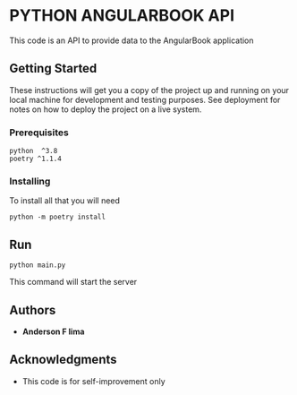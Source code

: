 # PYTHON ANGULARBOOK API

This code is an API to provide data to the AngularBook application

## Getting Started

These instructions will get you a copy of the project up and running on your local machine for development and testing purposes. See deployment for notes on how to deploy the project on a live system.

### Prerequisites

```
python  ^3.8
poetry ^1.1.4
```

### Installing

To install all that you will need

```
python -m poetry install
``` 
## Run

```
python main.py
```
This command will start the server
## Authors

* **Anderson F lima**

## Acknowledgments

* This code is for self-improvement only
